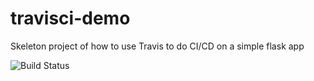 # travisci-demo

Skeleton project of how to use Travis to do CI/CD on a simple flask app

![Build Status](https://travis-ci.com/sebastiaan1994/travisci-demo.png)
